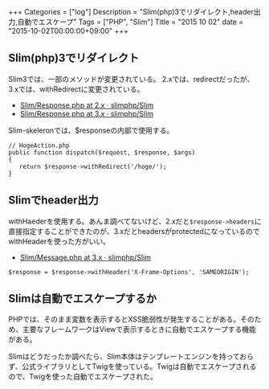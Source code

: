 +++
Categories = ["log"]
Description = "Slim(php)3でリダイレクト,header出力,自動でエスケープ"
Tags = ["PHP", "Slim"]
Title = "2015 10 02"
date = "2015-10-02T00:00:00+09:00"
+++

## Slim(php)3でリダイレクト
Slim3では、一部のメソッドが変更されている。
2.xでは、redirectだったが、3.xでは、withRedirectに変更されている。

* [Slim/Response.php at 2.x · slimphp/Slim](https://github.com/slimphp/Slim/blob/2.x/Slim/Http/Response.php#L338-L351)
* [Slim/Response.php at 3.x · slimphp/Slim](https://github.com/slimphp/Slim/blob/3.x/Slim/Http/Response.php#L255-L270)

Slim-skeleronでは、$responseの内部で使用する。

```
// HogeAction.php
public function dispatch($request, $response, $args)
{
   return $response->withRedirect('/hoge/');
}
```

## Slimでheader出力
withHaederを使用する。あんま調べてないけど、2.xだと`$response->headers`に直接指定することができたのが、3.xだとheadersがprotectedになっているのでwithHeaderを使った方がいい。

* [Slim/Message.php at 3.x · slimphp/Slim](https://github.com/slimphp/Slim/blob/3.x/Slim/Http/Message.php#L193-L214)

```
$response = $response->withHeader('X-Frame-Options', 'SAMEORIGIN');
```

## Slimは自動でエスケープするか
PHPでは、そのまま変数を表示するとXSS脆弱性が発生することがある。そのため、主要なフレームワークはViewで表示するときに自動でエスケープする機能がある。

Slimはどうだったか調べたら、Slim本体はテンプレートエンジンを持っておらず、公式ライブラリとしてTwigを使っている。Twigは自動でエスケープされるので、Twigを使った自動でエスケープされた。